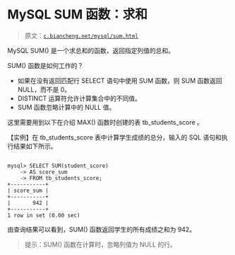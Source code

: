 # MySQL SUM 函数：求和

> 原文：[`c.biancheng.net/mysql/sum.html`](http://c.biancheng.net/mysql/sum.html)

MySQL SUM() 是一个求总和的函数，返回指定列值的总和。

SUM() 函数是如何工作的？

*   如果在没有返回匹配行 SELECT 语句中使用 SUM 函数，则 SUM 函数返回 NULL，而不是 0。
*   DISTINCT 运算符允许计算集合中的不同值。
*   SUM 函数忽略计算中的 NULL 值。

这里需要用到以下在介绍 MAX() 函数时创建的表 tb_students_score 。

【实例】在 tb_students_score 表中计算学生成绩的总分，输入的 SQL 语句和执行结果如下所示。

```

mysql> SELECT SUM(student_score)
    -> AS score_sum
    -> FROM tb_students_score;
+-----------+
| score_sum |
+-----------+
|       942 |
+-----------+
1 row in set (0.00 sec)
```

由查询结果可以看到，SUM() 函数返回学生的所有成绩之和为 942。

> 提示：SUM() 函数在计算时，忽略列值为 NULL 的行。
